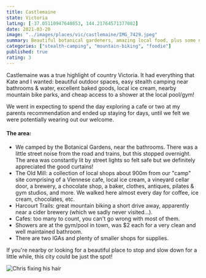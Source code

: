 ```yaml
---
title: Castlemaine
state: Victoria
latLng: [-37.05110947640853, 144.21764571377082]
date: 2021-03-20
image: "../images/places/vic/castlemaine/IMG_7429.jpeg"
summary: Beautiful botanical gardeners, amazing local food, plus some nearby riding
categories: ["stealth-camping", "mountain-biking", "foodie"]
published: true
rating: 3
---
```


Castlemaine was a true highlight of country Victoria. It had everything that Kate and I wanted: beautiful outdoor spaces, easy stealth camping near bathrooms & water, excellent baked goods, local ice cream, nearby mountain bike parks, and cheap access to a shower at the local pool/gym!

We went in expecting to spend the day exploring a cafe or two at my parents recommendation and ended up staying for days, until we felt we were potentially wearing out our welcome.

#### The area:
- We camped by the Botanical Gardens, near the bathrooms. There was a little street noise from the road and trains, but this stopped overnight. The area was constantly lit by street lights so felt safe but we definitely appreciated the good curtains!
- The Old Mill: a collection of local shops about 900m from our "camp" site comprising of a Viennese cafe, local ice cream, a vineyard cellar door, a brewery, a chocolate shop, a baker, clothes, antiques, pilates & gym studios, and more. We walked here almost every day for coffee, ice cream, chocolates, etc.
- Harcourt Trails: great mountain biking a short drive away, apparently near a cider brewery (which we sadly never visited...).
- Cafes: too many to count, you can't go wrong with most of them.
- Showers are at the gym/pool in town, was $2 each for a very clean and well maintained bathroom.
- There are two IGAs and plenty of smaller shops for supplies.


If you're nearby or looking for a beautiful place to stop and slow down for a little while, this city could be just the spot!

![Chris fixing his hair](../images/places/vic/castlemaine/IMG_7417.jpeg)
